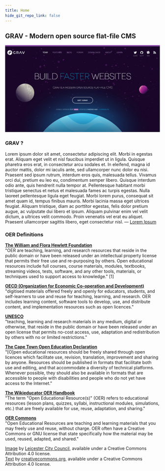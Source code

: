 ```yaml
---
title: Home
hide_git_repo_link: false
---
```


## GRAV - Modern open source flat-file CMS

![](getgrav-org.png)

### GRAV ?
Lorem ipsum dolor sit amet, consectetur adipiscing elit. Morbi in egestas erat. Aliquam eget velit et nisl faucibus imperdiet ut in ligula. Quisque pharetra eros erat, in consectetur arcu sodales et. In eleifend, magna id auctor mattis, dolor mi iaculis ante, sed ullamcorper nunc dolor eu nisi. Praesent sed ipsum rutrum, interdum eros quis, malesuada tellus. Vivamus orci dui, pretium eu leo eu, condimentum semper libero. Quisque interdum odio ante, quis hendrerit nulla tempor at. Pellentesque habitant morbi tristique senectus et netus et malesuada fames ac turpis egestas. Nulla laoreet pellentesque ligula eget feugiat. Morbi lorem purus, consequat sit amet quam id, tempus finibus mauris. Morbi lacinia massa eget ultrices feugiat. Aliquam tristique, diam ac porttitor egestas, felis dolor pretium augue, ac vulputate dui libero et ipsum. Aliquam pulvinar enim vel velit dictum, a ultrices velit commodo. Proin venenatis vel erat eu aliquet. Praesent ullamcorper sagittis libero, eget consectetur nisl. 
— [Lorem Ipsum](http://fr.wikipedia.org)

### OER Definitions
**[The William and Flora Hewlett Foundation](http://www.hewlett.org/programs/education-program/open-educational-resources)**  
"OER are teaching, learning, and research resources that reside in the public domain or have been released under an intellectual property license that permits their free use and re-purposing by others. Open educational resources include full courses, course materials, modules, textbooks, streaming videos, tests, software, and any other tools, materials, or techniques used to support access to knowledge." [1]

**[OECD (Organization for Economic Co-operation and Development)](https://www.oecd.org/dataoecd/35/7/38654317.pdf)**  
"digitised materials offered freely and openly for educators, students, and self-learners to use and reuse for teaching, learning, and research. OER includes learning content, software tools to develop, use, and distribute content, and implementation resources such as open licences."

**[UNESCO](http://www.unesco.org/new/en/communication-and-information/events/calendar-of-events/events-websites/world-open-educational-resources-congress/)**  
"teaching, learning and research materials in any medium, digital or otherwise, that reside in the public domain or have been released under an open license that permits no-cost access, use, adaptation and redistribution by others with no or limited restrictions."

**[The Cape Town Open Education Declaration](http://www.capetowndeclaration.org/read-the-declaration)**  
"[O]pen educational resources should be freely shared through open licences which facilitate use, revision, translation, improvement and sharing by anyone. Resources should be published in formats that facilitate both use and editing, and that accommodate a diversity of technical platforms. Whenever possible, they should also be available in formats that are accessible to people with disabilities and people who do not yet have access to the Internet."

**[The Wikieducator OER Handbook](http://www.wikieducator.org/OER_Handbook/educator_version_one)**  
"The term "Open Educational Resource(s)" (OER) refers to educational resources (lesson plans, quizzes, syllabi, instructional modules, simulations, etc.) that are freely available for use, reuse, adaptation, and sharing."

**[OER Commons](http://www.oercommons.org/about#about-open-educational-resources)**  
"Open Educational Resources are teaching and learning materials that you may freely use and reuse, without charge. OER often have a Creative Commons or GNU license that state specifically how the material may be used, reused, adapted, and shared."

[Image](http://openscot.net/wp-content/uploads/2014/11/OER-banner.png) by [Leicester City Council](http://openscot.net/oer/leicester-city-council-and-oer-for-schools/), available under a Creative Commons Attribution 4.0 license.  
[Text](https://wiki.creativecommons.org/wiki/What_is_OER%3F) by [creativecommons.org](https://wiki.creativecommons.org), available under a Creative Commons Attribution 4.0 license.
